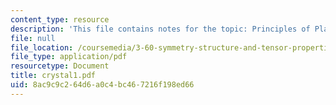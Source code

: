 ```yaml
---
content_type: resource
description: 'This file contains notes for the topic: Principles of Plane Group Derivation.'
file: null
file_location: /coursemedia/3-60-symmetry-structure-and-tensor-properties-of-materials-fall-2005/8ac9c9c264d6a0c4bc467216f198ed66_crystal1.pdf
file_type: application/pdf
resourcetype: Document
title: crystal1.pdf
uid: 8ac9c9c2-64d6-a0c4-bc46-7216f198ed66
---
```

